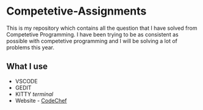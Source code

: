# Competetive-Assignments

This is my repository which contains all the question that I have solved from Competetive Programming. 
I have been trying to be as consistent as possible with competetive programming and I will be solving a lot of problems this year.


## What I use 
- VSCODE 
- GEDIT 
- KITTY *terminal*
- Website - [CodeChef](https://www.codechef.com/)
